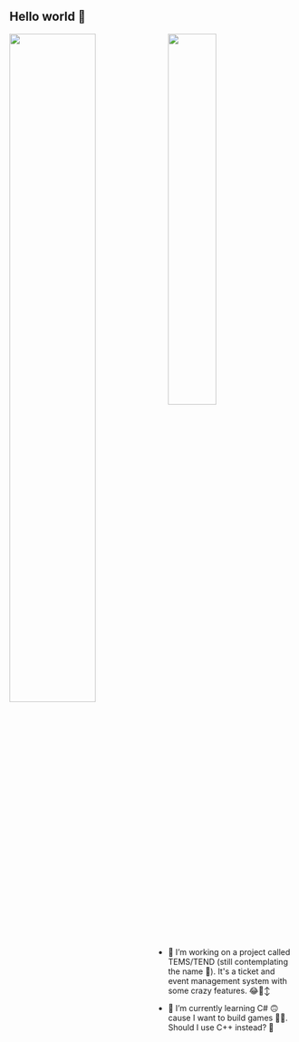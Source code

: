 ## Hello world 👋 

  
<img align="left" width="55%" src="https://github-readme-stats.vercel.app/api?username=chloe7243&show_icons=true&theme=radical"/>
<img  width="41%" src="https://github-readme-stats.vercel.app/api/top-langs/?username=anuraghazra&theme=radical&layout=compact"/>


- 🔭 I’m working on a project called TEMS/TEND (still contemplating the name 👀). It's a ticket and event management system with some crazy features. 😂🙂‍↕️

- 🌱 I’m currently learning C# 🙃 cause I want to build games 😮‍💨. Should I use C++ instead? 🤔

<!--
**Chloe7243/Chloe7243** is a ✨ _special_ ✨ repository because its `README.md` (this file) appears on your GitHub profile.

Here are some ideas to get you started:


- 👯 I’m looking to collaborate on ...
- 🤔 I’m looking for help with ...
- 💬 Ask me about ...
- 📫 How to reach me: ...
- 😄 Pronouns: ...
- ⚡ Fun fact: ...
-->
